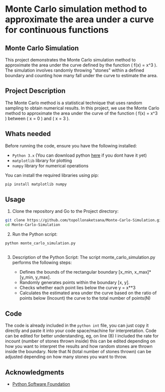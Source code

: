 # Monte Carlo simulation method to approximate the area under a curve for continuous functions

## Monte Carlo Simulation

This project demonstrates the Monte Carlo simulation method to approximate the area under the curve defined by the function \( f(x) = x^3 \). The simulation involves randomly throwing "stones" within a defined boundary and counting how many fall under the curve to estimate the area.


## Project Description

The Monte Carlo method is a statistical technique that uses random sampling to obtain numerical results. In this project, we use the Monte Carlo method to approximate the area under the curve of the function \( f(x) = x^3 \) between \( x = 0 \) and \( x = 3 \).

## Whats needed

Before running the code, ensure you have the following installed:

- `Python 3.x` (You can download python [here](https://www.python.org/downloads/) if you dont have it yet)
- `matplotlib` library for plotting
- `numpy` library for numerical operations

You can install the required libraries using pip:

```bash
pip install matplotlib numpy
```

##

## Usage
1. Clone the repository and Go to the Project directory:

```bash
git clone https://github.com/topollonaketsana/Monte-Carlo-Simulation.git
cd Monte-Carlo-Simulation
```


2. Run the Python script:
```bash
python monte_carlo_simulation.py

```


##

3. Description of the Python Script:
   The script monte_carlo_simulation.py performs the following steps:

   - Defines the bounds of the rectangular boundary [x_min, x_max]*[y_min, y_max].
   - Randomly generates points within the boundary [x, y].
   - Checks whether each point lies below the curve y = x**3
   - Calculates the estimated area under the curve based on the ratio of points below (Incount) the curve to the total number of points(N)

## Code
The code is already included in the `python int` file, you can just copy it directly and paste it into your code space/machine for interpretation. Code can be edited for better understanding, eg, on line (8) I included the rate for incount (number of stones thrown inside) this can be edited depending on how you want to interpret the results and how random stones are thrown inside the boundary.
Note that N (total number of stones thrown) can be adjusted depending on how many stones you want to throw.  

## Acknowledgments
- [Python Software Foundation](https://www.python.org/psf/)

